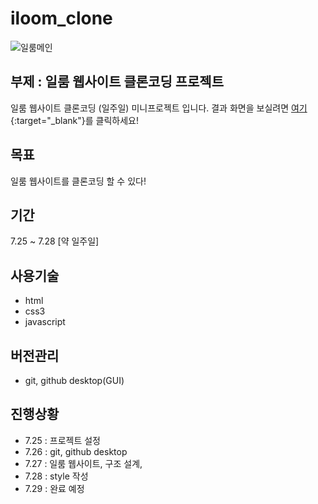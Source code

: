 # iloom_clone
![일룸메인](https://pds.saramin.co.kr/company/logo/202008/21/qfend5_9s6t-gder8n_logo.png)

## 부제 : 일룸 웹사이트 클론코딩 프로젝트

일룸 웹사이트 클론코딩 (일주일) 미니프로젝트 입니다. 결과 화면을 보실려면 [여기](https://wjddmswls11.github.io/iloom_clone/src/main/webapp/index.html){:target="_blank"}를 클릭하세요!

## 목표

일룸 웹사이트를 클론코딩 할 수 있다!

## 기간

7.25 ~ 7.28 [약 일주일]

## 사용기술
- html
- css3
- javascript

## 버전관리
- git, github desktop(GUI)

## 진행상황
- 7.25 : 프로젝트 설정
- 7.26 : git, github desktop
- 7.27 : 일룸 웹사이트, 구조 설계,
- 7.28 : style 작성
- 7.29 : 완료 예정

